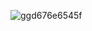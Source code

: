 ![ggd676e6545f](https://github.com/LostUnion/LostUnion/assets/110325023/b8748b47-2266-4a57-b7e0-6b4990120bb3)
